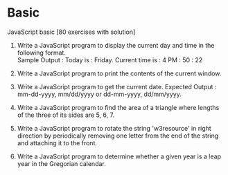 # Basic
JavaScript basic [80 exercises with solution]

1.	Write a JavaScript program to display the current day and time in the following format.   
Sample Output : Today is : Friday. 
Current time is : 4 PM : 50 : 22

2.	Write a JavaScript program to print the contents of the current window.

3.	Write a JavaScript program to get the current date.
Expected Output : 
mm-dd-yyyy, mm/dd/yyyy or dd-mm-yyyy, dd/mm/yyyy.

4.	Write a JavaScript program to find the area of a triangle where lengths of the three of its sides are 5, 6, 7.
5.	Write a JavaScript program to rotate the string 'w3resource' in right direction by periodically removing one letter from the end of the string and attaching it to the front.

6. Write a JavaScript program to determine whether a given year is a leap year in the Gregorian calendar. 
